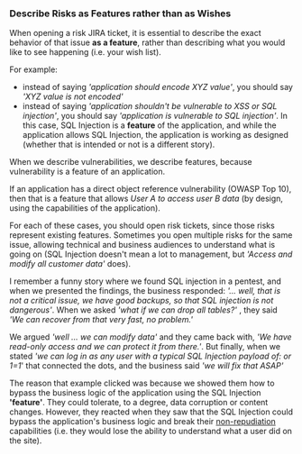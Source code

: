 ### Describe Risks as Features rather than as Wishes

When opening a risk JIRA ticket, it is essential to describe the exact behavior of that issue **as a feature**, rather than describing what you would like to see happening (i.e. your wish list).

For example:

- instead of saying _'application should encode XYZ value'_, you should say _'XYZ value is not encoded'_
- instead of saying _'application shouldn't be vulnerable to XSS or SQL injection'_, you should say _'application is vulnerable to SQL injection'_. In this case, SQL Injection is a **feature** of the application, and while the application allows SQL Injection, the application is working as designed (whether that is intended or not is a different story).

When we describe vulnerabilities, we describe features, because vulnerability is a feature of an application.

If an application has a direct object reference vulnerability (OWASP Top 10), then that is a feature that allows _User A to access user B data_ (by design, using the capabilities of the application).

For each of these cases, you should open risk tickets, since those risks represent existing features. Sometimes you open multiple risks for the same issue, allowing technical and business audiences to understand what is going on (SQL Injection doesn't mean a lot to management, but _'Access and modify all customer data'_ does).

I remember a funny story where we found SQL injection in a pentest, and when we presented the findings, the business responded: _'... well, that is not a critical issue, we have good backups, so that SQL injection is not dangerous'_. When we asked _'what if we can drop all tables?'_ , they said _'We can recover from that very fast, no problem.'_

We argued _'well ... we can modify data'_ and they came back with, _'We have read-only access and we can protect it from there.'_. But finally, when we stated _'we can log in as any user with a typical SQL Injection payload of: or 1=1_' that connected the dots, and the business said _'we will fix that ASAP'_

The reason that example clicked was because we showed them how to bypass the business logic of the application using the SQL Injection **'feature'**. They could tolerate, to a degree, data corruption or content changes. However, they reacted when they saw that the SQL Injection could bypass the application's business logic and break their [non-repudiation](https://en.wikipedia.org/wiki/Non-repudiation) capabilities (i.e. they would lose the ability to understand what a user did on the site).

